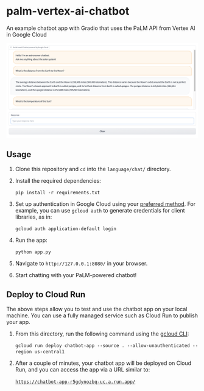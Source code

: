 # palm-vertex-ai-chatbot
An example chatbot app with Gradio that uses the PaLM API from Vertex AI in
Google Cloud

![Chatbot app powered by the PaLM API in Google Cloud](images/chatbot.png)

## Usage

1. Clone this repository and `cd` into the `language/chat/` directory.

2. Install the required dependencies:

   ```
   pip install -r requirements.txt
   ```

3. Set up authentication in Google Cloud using your
   [preferred method](https://googleapis.dev/python/google-api-core/latest/auth.html).
   For example, you can use `gcloud auth` to generate credentials for client
   libraries, as in:

   ```
   gcloud auth application-default login
   ```

4. Run the app:

   ```
   python app.py
   ```

5. Navigate to `http://127.0.0.1:8080/` in your browser.

6. Start chatting with your PaLM-powered chatbot!

## Deploy to Cloud Run

The above steps allow you to test and use the chatbot app on your local machine.
You can use a fully managed service such as Cloud Run to publish your app.

1. From this directory, run the following command using the
   [gcloud CLI](https://cloud.google.com/sdk/gcloud):

   ```
   gcloud run deploy chatbot-app --source . --allow-unauthenticated --region us-central1
   ```

2. After a couple of minutes, your chatbot app will be deployed on Cloud Run,
   and you can access the app via a URL similar to:

   [`https://chatbot-app-r5gdynozbq-uc.a.run.app/`](https://chatbot-app-r5gdynozbq-uc.a.run.app/)
